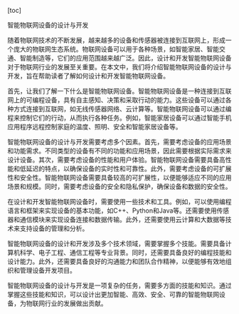 
[toc]                    
                
                
智能物联网设备的设计与开发

随着物联网技术的不断发展，越来越多的设备和传感器被连接到互联网上，形成一个庞大的物联网生态系统。物联网设备可以用于各种场景，如智能家居、智能交通、智能制造等，它们的应用范围越来越广泛。因此，设计和开发智能物联网设备对于物联网行业的发展至关重要。在本文中，我们将介绍智能物联网设备的设计与开发，旨在帮助读者了解如何设计和开发智能物联网设备。

首先，让我们了解一下什么是智能物联网设备。智能物联网设备是一种连接到互联网上的可编程设备，具有自主感知、决策和采取行动的能力。这些设备可以通过各种方式连接到互联网，如无线传感器网络、云计算等。智能物联网设备可以通过编程来控制它们的行动，从而执行各种任务。例如，智能家居设备可以通过智能手机应用程序远程控制家庭的温度、照明、安全和智能家居设备等。

智能物联网设备的设计与开发需要考虑多个因素。首先，需要考虑设备的应用场景和功能需求。不同类型的设备有不同的功能和应用场景，因此需要根据实际需求来设计设备。其次，需要考虑设备的性能和用户体验。智能物联网设备需要具备高性能和低延迟的特点，以确保设备的实时性和可靠性。此外，需要考虑设备的可扩展性和安全性。智能物联网设备需要具备较高的可扩展性，以便能够适应不同的应用场景和规模。同时，需要考虑设备的安全和隐私保护，确保设备和数据的安全性。

在设计和开发智能物联网设备时，需要使用一些技术和工具。例如，可以使用编程语言和框架来实现设备的基本功能，如C++、Python和Java等。还需要使用传感器和通信模块来实现设备连接和数据传输。此外，还需要使用云计算和大数据等技术来支持设备的管理和分析。

智能物联网设备的设计和开发涉及多个技术领域，需要掌握多个技能。需要具备计算机科学、电子工程、通信工程等专业背景。同时，还需要具备良好的编程技能和设计能力。此外，还需要具备良好的沟通能力和团队合作精神，以便能够有效地组织和管理设备开发项目。

智能物联网设备的设计与开发是一项复杂的任务，需要多方面的技能和知识。通过掌握这些技能和知识，可以设计出更加智能、高效、安全、可靠的智能物联网设备，为物联网行业的发展做出贡献。


